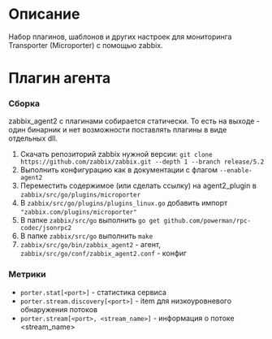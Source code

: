 # Описание
Набор плагинов, шаблонов и других настроек для мониторинга Transporter (Microporter) с помощью zabbix.

# Плагин агента
### Сборка
zabbix_agent2 с плагинами собирается статически. То есть на выходе - один бинарник и нет возможности поставлять плагины в виде отдельных dll.
1. Скачать репозиторий zabbix нужной версии: `git clone https://github.com/zabbix/zabbix.git --depth 1 --branch release/5.2`
2. Выполнить конфигурацию как в документации с флагом `--enable-agent2`
3. Переместить содержимое (или сделать ссылку) на agent2_plugin в `zabbix/src/go/plugins/microporter`
4. В `zabbix/src/go/plugins/plugins_linux.go` добавить импорт `"zabbix.com/plugins/microporter"`
5. В папке `zabbix/src/go` выполнить `go get github.com/powerman/rpc-codec/jsonrpc2`
6. В папке `zabbix/src/go` выполнить `make`
7. `zabbix/src/go/bin/zabbix_agent2` - агент, `zabbix/src/go/conf/zabbix_agent2.conf` - конфиг

### Метрики
- `porter.stat[<port>]` - статистика сервиса
- `porter.stream.discovery[<port>]` - item для низкоуровневого обнаружения потоков
- `porter.stream[<port>, <stream_name>]` - информация о потоке <stream_name>
